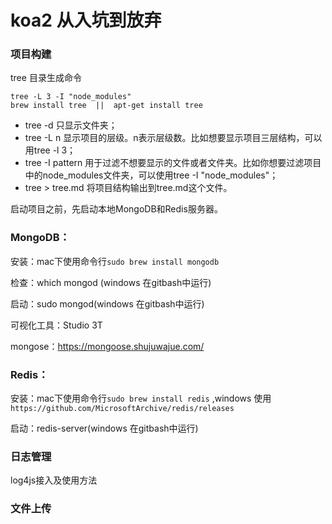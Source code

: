 # koa2 从入坑到放弃

### 项目构建

tree 目录生成命令
```shell
tree -L 3 -I "node_modules"
brew install tree  ||  apt-get install tree
```

* tree -d 只显示文件夹； 
* tree -L n 显示项目的层级。n表示层级数。比如想要显示项目三层结构，可以用tree -l 3； 
* tree -I pattern 用于过滤不想要显示的文件或者文件夹。比如你想要过滤项目中的node_modules文件夹，可以使用tree -I "node_modules"； 
* tree > tree.md 将项目结构输出到tree.md这个文件。

启动项目之前，先启动本地MongoDB和Redis服务器。

### MongoDB：
安装：mac下使用命令行`sudo brew install mongodb` 

检查：which mongod (windows 在gitbash中运行)

启动：sudo mongod(windows 在gitbash中运行)

可视化工具：Studio 3T

mongose：https://mongoose.shujuwajue.com/

### Redis：

安装：mac下使用命令行`sudo brew install redis` ,windows 使用 `https://github.com/MicrosoftArchive/redis/releases`

启动：redis-server(windows 在gitbash中运行)

### 日志管理

log4js接入及使用方法

### 文件上传

